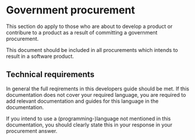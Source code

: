 # Government procurement

This section do apply to those who are about to develop a product or contribure to a product as a result of committing a government procurement. 

This document should be included in all procurements which intends to result in a software product.

## Technical requirements

In general the full reqirements in this developers guide should be met. If this documentation does not cover your required language, you are required to add relevant documentation and guides for this language in the documentation. 

If you intend to use a (programming-)language not mentioned in this documentation, you should clearly state this in your response in your procurement answer. 